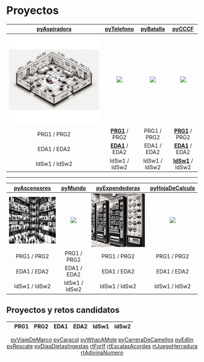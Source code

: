 # Proyectos

<div align=center>

|[pyAspiradora](https://github.com/puntoReflex/pyAspiradora)|[pyTelefono](https://github.com/puntoReflex/pyTelefonoDescacharrado)|[pyBatalla](https://github.com/puntoReflex/pyBatalla)|[pyCCCF](https://github.com/puntoReflex/pyCCCF)|
|:-:|:-:|:-:|:-:|
<a href="https://github.com/puntoReflex/pyAspiradora"><img src="https://raw.githubusercontent.com/puntoReflex/pyAspiradora/main/images/rectangularRoom.png"></a>|<a href="https://github.com/puntoReflex/pyTelefonoDescacharrado"><img src="https://raw.githubusercontent.com/puntoReflex/pyTelefonoDescacharrado/main/images/comicPhone.png"></a>|<a href="https://github.com/puntoReflex/pyBatalla"><img src="https://raw.githubusercontent.com/puntoReflex/pyBatalla/main/imagenes/charcoal-drawing.png"></a>|<a href="https://github.com/puntoReflex/pyCCCF"><img src="https://raw.githubusercontent.com/puntoReflex/pyCCCF/main/imagenes/shoppingCF.png"></a>
PRG1 / PRG2|[**PRG1**](https://github.com/puntoReflex/pyTelefonoDescacharrado/blob/main/src/vPRG1/README.md) / PRG2|PRG1 / PRG2|[**PRG1**](https://github.com/puntoReflex/pyCCCF/blob/main/src/vPRG1/README.md) / PRG2|
EDA1 / EDA2|[**EDA1**](https://github.com/puntoReflex/pyTelefonoDescacharrado/blob/main/src/vEDA1/README.md) / EDA2|EDA1 / EDA2|[**EDA1**](https://github.com/puntoReflex/pyCCCF/blob/main/src/v000/README.md) / EDA2|
IdSw1 / IdSw2|IdSw1 / IdSw2|IdSw1 / IdSw2|[**IdSw1**](https://github.com/puntoReflex/pyCCCF/blob/main/mdd.md) / IdSw2|

---

|[pyAscensores](https://github.com/puntoReflex/pyAscensores)|[pyMundo](https://github.com/puntoReflex/pyMundo)|[pyExpendedoras](https://github.com/puntoReflex/pyExpendedoras)|[pyHojaDeCalculo](https://github.com/puntoReflex/pyHojaDeCalculo)|
|:-:|:-:|:-:|:-:|
|<img src="https://raw.githubusercontent.com/puntoReflex/pyAscensores/main/images/pyAscensores.png">|<img src="https://raw.githubusercontent.com/puntoReflex/pyMundo/main/images/pyMundo.png">|<img src="https://raw.githubusercontent.com/puntoReflex/pyExpendedoras/main/images/pyExpendedoras.png">|<img src="https://raw.githubusercontent.com/puntoReflex/pyHojaDeCalculo/main/images/pyHojaDeCalculo.png">|
PRG1 / PRG2|PRG1 / PRG2|PRG1 / PRG2|PRG1 / PRG2|
EDA1 / EDA2|EDA1 / EDA2|EDA1 / EDA2|EDA1 / EDA2
IdSw1 / IdSw2|IdSw1 / IdSw2|IdSw1 / IdSw2|IdSw1 / IdSw2

</div>

## Proyectos y retos candidatos

<div align=center>

||PRG1|PRG2|EDA1|EDA2|IdSw1|IdSw2
|-|:-:|:-:|:-:|:-:|:-:|:-:|
[pyViajeDeMarco](/retos&proyectos/viajeMarco.md)
[pyCaracol](/retos&proyectos/unCaracol.md)
[pyWhacAMole](/retos&proyectos/whacAMole.md)
[pyCarreraDeCamellos](/retos&proyectos/carreraCamellos.md)
[pyEdlin](/retos&proyectos/edlin.md)
[pyRescate](/retos&proyectos/unRescate.md)
[pyDiasDietasIngestas](/retos&proyectos/diasDietasIngestas.md)
[rtForIf](/retos&proyectos/forIf.md)
[rtEscalasAcordes](/retos&proyectos/escalasAcordes.md)
[rtJuegoHerradura](/retos&proyectos/juegoHerradura.md)
[rtAdivinaNumero](/retos&proyectos/adivinaNumero.md)

</div>